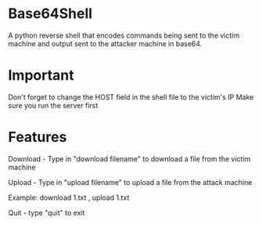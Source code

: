 # Base64Shell
A python reverse shell that encodes commands being sent to the victim machine and output sent to the attacker machine in base64.

# Important
Don't forget to change the HOST field in the shell file to the victim's IP
Make sure you run the server first

# Features
Download -  Type in "download filename" to download a file from the victim machine 

Upload - Type in "upload filename" to upload a file from the attack machine

Example: download 1.txt , upload 1.txt

Quit - type "quit" to exit
